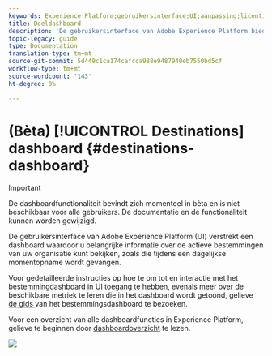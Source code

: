 ```yaml
---
keywords: Experience Platform;gebruikersinterface;UI;aanpassing;licentiegebruiksdashboard;dashboard;licentiegebruik;machtiging;consumptie
title: Doeldashboard
description: 'De gebruikersinterface van Adobe Experience Platform biedt een dashboard waarmee u belangrijke informatie over de actieve doelen van uw organisatie kunt bekijken. '
topic-legacy: guide
type: Documentation
translation-type: tm+mt
source-git-commit: 5d449c1ca174cafcca988e9487940eb7550bd5cf
workflow-type: tm+mt
source-wordcount: '143'
ht-degree: 0%

---
```



# (Bèta) [!UICONTROL Destinations] dashboard {#destinations-dashboard}

>[!IMPORTANT]
>
>De dashboardfunctionaliteit bevindt zich momenteel in bèta en is niet beschikbaar voor alle gebruikers. De documentatie en de functionaliteit kunnen worden gewijzigd.

De gebruikersinterface van Adobe Experience Platform (UI) verstrekt een dashboard waardoor u belangrijke informatie over de actieve bestemmingen van uw organisatie kunt bekijken, zoals die tijdens een dagelijkse momentopname wordt gevangen.

Voor gedetailleerde instructies op hoe te om tot en interactie met het bestemmingdashboard in UI toegang te hebben, evenals meer over de beschikbare metriek te leren die in het dashboard wordt getoond, gelieve [de gids ](../dashboards/guides/destinations.md) van het bestemmingsdashboard te bezoeken.

Voor een overzicht van alle dashboardfuncties in Experience Platform, gelieve te beginnen door [dashboardoverzicht](../../dashboards/home.md) te lezen.

![](images/destinations-dashboard/dashboard-overview.png)